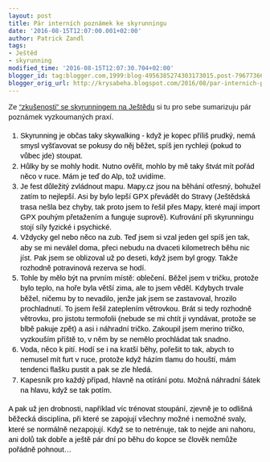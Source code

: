 ```yaml
---
layout: post
title: Pár interních poznámek ke skyrunningu
date: '2016-08-15T12:07:00.001+02:00'
author: Patrick Zandl
tags:
- Ještěd
- skyrunning
modified_time: '2016-08-15T12:07:30.704+02:00'
blogger_id: tag:blogger.com,1999:blog-4956385274303173015.post-7967736638879523452
blogger_orig_url: http://krysabeha.blogspot.com/2016/08/par-internich-poznamek-ke-skyrunningu.html
---
```


<div dir="ltr" style="line-height: 1.38; margin-bottom: 0pt; margin-top: 0pt;"><span style="font-family: Arial; font-size: 14.666666666666666px; white-space: pre-wrap;">Ze <a href="http://krysabeha.blogspot.cz/2016/08/jak-jsem-si-odbehl-jestedsky-skyrunning.html">“zkušenosti” se skyrunningem na Ještědu</a> si tu pro sebe sumarizuju pár poznámek vyzkoumaných praxí.</span></div><b style="font-weight: normal;"><br /></b><ol style="margin-bottom: 0pt; margin-top: 0pt;"><li dir="ltr" style="background-color: transparent; color: black; font-family: Arial; font-size: 14.666666666666666px; font-style: normal; font-variant: normal; font-weight: 400; list-style-type: decimal; text-decoration: none; vertical-align: baseline;"><div dir="ltr" style="line-height: 1.38; margin-bottom: 0pt; margin-top: 0pt;"><span style="background-color: transparent; color: black; font-family: Arial; font-size: 14.666666666666666px; font-style: normal; font-variant: normal; font-weight: 400; text-decoration: none; vertical-align: baseline; white-space: pre-wrap;">Skyrunning je občas taky skywalking - když je kopec příliš prudký, nemá smysl vyšťavovat se pokusy do něj běžet, spíš jen rychleji (pokud to vůbec jde) stoupat.</span></div></li><li dir="ltr" style="background-color: transparent; color: black; font-family: Arial; font-size: 14.666666666666666px; font-style: normal; font-variant: normal; font-weight: 400; list-style-type: decimal; text-decoration: none; vertical-align: baseline;"><div dir="ltr" style="line-height: 1.38; margin-bottom: 0pt; margin-top: 0pt;"><span style="background-color: transparent; color: black; font-family: Arial; font-size: 14.666666666666666px; font-style: normal; font-variant: normal; font-weight: 400; text-decoration: none; vertical-align: baseline; white-space: pre-wrap;">Hůlky by se mohly hodit. Nutno ověřit, mohlo by mě taky štvát mít pořád něco v ruce. Mám je teď do Alp, tož uvidíme. </span></div></li><li dir="ltr" style="background-color: transparent; color: black; font-family: Arial; font-size: 14.666666666666666px; font-style: normal; font-variant: normal; font-weight: 400; list-style-type: decimal; text-decoration: none; vertical-align: baseline;"><div dir="ltr" style="line-height: 1.38; margin-bottom: 0pt; margin-top: 0pt;"><span style="background-color: transparent; color: black; font-family: Arial; font-size: 14.666666666666666px; font-style: normal; font-variant: normal; font-weight: 400; text-decoration: none; vertical-align: baseline; white-space: pre-wrap;">Je fest důležitý zvládnout mapu. Mapy.cz jsou na běhání otřesný, bohužel zatím to nejlepší. Asi by bylo lepší GPX převádět do Stravy (Ještědská trasa nešla bez chyby, tak proto jsem to řešil přes Mapy, které mají import GPX pouhým přetažením a funguje suprově). Kufrování při skyrunningu stojí síly fyzické i psychické.</span></div></li><li dir="ltr" style="background-color: transparent; color: black; font-family: Arial; font-size: 14.666666666666666px; font-style: normal; font-variant: normal; font-weight: 400; list-style-type: decimal; text-decoration: none; vertical-align: baseline;"><div dir="ltr" style="line-height: 1.38; margin-bottom: 0pt; margin-top: 0pt;"><span style="background-color: transparent; color: black; font-family: Arial; font-size: 14.666666666666666px; font-style: normal; font-variant: normal; font-weight: 400; text-decoration: none; vertical-align: baseline; white-space: pre-wrap;">Vždycky gel nebo něco na zub. Teď jsem si vzal jeden gel spíš jen tak, aby se mi neválel doma, přeci nebudu na dvaceti kilometrech běhu nic jíst. Pak jsem se oblizoval už po deseti, když jsem byl grogy. Takže rozhodně potravinová rezerva se hodí. </span></div></li><li dir="ltr" style="background-color: transparent; color: black; font-family: Arial; font-size: 14.666666666666666px; font-style: normal; font-variant: normal; font-weight: 400; list-style-type: decimal; text-decoration: none; vertical-align: baseline;"><div dir="ltr" style="line-height: 1.38; margin-bottom: 0pt; margin-top: 0pt;"><span style="background-color: transparent; color: black; font-family: Arial; font-size: 14.666666666666666px; font-style: normal; font-variant: normal; font-weight: 400; text-decoration: none; vertical-align: baseline; white-space: pre-wrap;">Tohle by mělo být na prvním místě: oblečení. Běžel jsem v tričku, protože bylo teplo, na hoře byla větší zima, ale to jsem věděl. Kdybych trvale běžel, ničemu by to nevadilo, jenže jak jsem se zastavoval, hrozilo prochladnutí. To jsem řešil zateplením větrovkou. Brát si tedy rozhodně větrovku, pro jistotu termofolii (nebude se mi chtít ji vyndávat, protože se blbě pakuje zpět) a asi i náhradní tričko. Zakoupil jsem merino tričko, vyzkouším příště to, v něm by se nemělo prochládat tak snadno. </span></div></li><li dir="ltr" style="background-color: transparent; color: black; font-family: Arial; font-size: 14.666666666666666px; font-style: normal; font-variant: normal; font-weight: 400; list-style-type: decimal; text-decoration: none; vertical-align: baseline;"><div dir="ltr" style="line-height: 1.38; margin-bottom: 0pt; margin-top: 0pt;"><span style="background-color: transparent; color: black; font-family: Arial; font-size: 14.666666666666666px; font-style: normal; font-variant: normal; font-weight: 400; text-decoration: none; vertical-align: baseline; white-space: pre-wrap;">Voda, něco k pití. Hodí se i na kratší běhy, pořešit to tak, abych to nemusel mít furt v ruce, protože když házím tlamu do houští, mám tendenci flašku pustit a pak se zle hledá.</span></div></li><li dir="ltr" style="background-color: transparent; color: black; font-family: Arial; font-size: 14.666666666666666px; font-style: normal; font-variant: normal; font-weight: 400; list-style-type: decimal; text-decoration: none; vertical-align: baseline;"><div dir="ltr" style="line-height: 1.38; margin-bottom: 0pt; margin-top: 0pt;"><span style="background-color: transparent; color: black; font-family: Arial; font-size: 14.666666666666666px; font-style: normal; font-variant: normal; font-weight: 400; text-decoration: none; vertical-align: baseline; white-space: pre-wrap;">Kapesník pro každý případ, hlavně na otírání potu. Možná náhradní šátek na hlavu, když se tak potím. </span></div></li></ol><br /><div dir="ltr" style="line-height: 1.38; margin-bottom: 0pt; margin-top: 0pt;"><span style="background-color: transparent; color: black; font-family: Arial; font-size: 14.666666666666666px; font-style: normal; font-variant: normal; font-weight: 400; text-decoration: none; vertical-align: baseline; white-space: pre-wrap;">A pak už jen drobnosti, například víc trénovat stoupání, zjevně je to odlišná běžecká disciplína, při které se zapojují všechny možné i nemožné svaly, které se normálně nezapojují. Když se to netrénuje, tak to nejde ani nahoru, ani dolů tak dobře a ještě pár dní po běhu do kopce se člověk nemůže pořádně pohnout… </span></div>